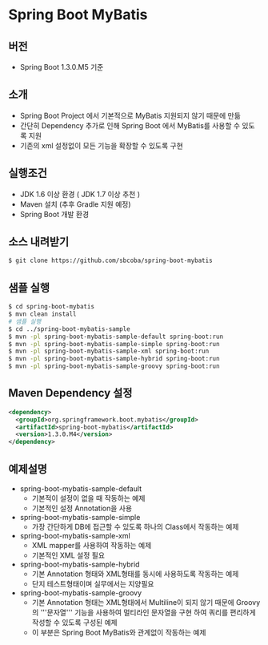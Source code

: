 # Spring Boot MyBatis 

## 버전
- Spring Boot 1.3.0.M5 기준

## 소개
- Spring Boot Project 에서 기본적으로 MyBatis 지원되지 않기 때문에 만듦 
- 간단히 Dependency 추가로 인해 Spring Boot 에서 MyBatis를 사용할 수 있도록 지원 
- 기존의 xml 설정없이 모든 기능을 확장할 수 있도록 구현

## 실행조건
- JDK 1.6 이상 환경 ( JDK 1.7 이상 추천 )
- Maven 설치 (추후 Gradle 지원 예정)
- Spring Boot 개발 환경

## 소스 내려받기
```sh
$ git clone https://github.com/sbcoba/spring-boot-mybatis
```

## 샘플 실행
```sh
$ cd spring-boot-mybatis
$ mvn clean install
# 샘플 실행
$ cd ../spring-boot-mybatis-sample
$ mvn -pl spring-boot-mybatis-sample-default spring-boot:run
$ mvn -pl spring-boot-mybatis-sample-simple spring-boot:run
$ mvn -pl spring-boot-mybatis-sample-xml spring-boot:run
$ mvn -pl spring-boot-mybatis-sample-hybrid spring-boot:run
$ mvn -pl spring-boot-mybatis-sample-groovy spring-boot:run
```

## Maven Dependency 설정
```xml
<dependency>
  <groupId>org.springframework.boot.mybatis</groupId>
  <artifactId>spring-boot-mybatis</artifactId>
  <version>1.3.0.M4</version>
</dependency>
```

## 예제설명
- spring-boot-mybatis-sample-default
	- 기본적이 설정이 없을 때 작동하는 예제
	- 기본적인 설정 Annotation을 사용
- spring-boot-mybatis-sample-simple
	- 가장 간단하게 DB에 접근할 수 있도록 하나의 Class에서 작동하는 예제 
- spring-boot-mybatis-sample-xml
	- XML mapper를 사용하여 작동하는 예제
	- 기본적인 XML 설정 필요
- spring-boot-mybatis-sample-hybrid
	- 기본 Annotation 형태와 XML형태를 동시에 사용하도록 작동하는 예제 
	- 단지 테스트형태이며 실무에서는 지양필요
- spring-boot-mybatis-sample-groovy
	- 기본 Annotation 형태는 XML형태에서 Multiline이 되지 않기 때문에 Groovy의 '''문자열''' 기능을 사용하여 멀티라인 문자열을 구현 하여 쿼리를 편리하게 작성할 수 있도록 구성된 예제
	- 이 부분은 Spring Boot MyBatis와 관계없이 작동하는 예제
